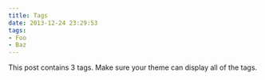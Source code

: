 ```yaml
---
title: Tags
date: 2013-12-24 23:29:53
tags:
- Foo
- Baz
---
```


This post contains 3 tags. Make sure your theme can display all of the tags.
